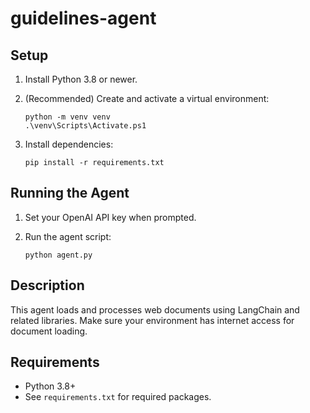 # guidelines-agent

## Setup

1. Install Python 3.8 or newer.

2. (Recommended) Create and activate a virtual environment:

   ```pwsh
   python -m venv venv
   .\venv\Scripts\Activate.ps1
   ```

3. Install dependencies:

   ```pwsh
   pip install -r requirements.txt
   ```

## Running the Agent

1. Set your OpenAI API key when prompted.

2. Run the agent script:

   ```pwsh
   python agent.py
   ```

## Description

This agent loads and processes web documents using LangChain and related libraries. Make sure your environment has internet access for document loading.

## Requirements

- Python 3.8+
- See `requirements.txt` for required packages.